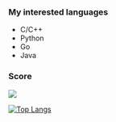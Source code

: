 ### My interested languages

- C/C++
- Python
- Go
- Java

### Score

![](https://github-readme-stats.vercel.app/api?username=yorhaha)

[![Top Langs](https://github-readme-stats.vercel.app/api/top-langs/?username=yorhaha&exclude_repo=yorhaha,yorhaha.github.io,github-readme-stats,EverPhotoCheckin,MovieRecommend&langs_count=8&layout=compact)]()

<!--
**blueice-thu/blueice-thu** is a ✨ _special_ ✨ repository because its `README.md` (this file) appears on your GitHub profile.

Here are some ideas to get you started:

- 🔭 I’m currently working on ...
- 🌱 I’m currently learning ...
- 👯 I’m looking to collaborate on ...
- 🤔 I’m looking for help with ...
- 💬 Ask me about ...
- 📫 How to reach me: ...
- 😄 Pronouns: ...
- ⚡ Fun fact: ...
-->
